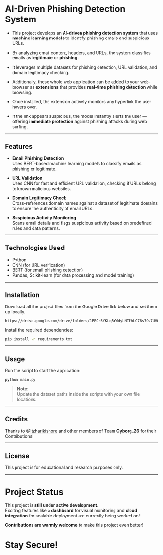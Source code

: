 # AI-Driven Phishing Detection System

- This project develops an **AI-driven phishing detection system** that uses **machine learning models** to identify phishing emails and suspicious URLs.  
- By analyzing email content, headers, and URLs, the system classifies emails as **legitimate** or **phishing**.  
- It leverages multiple datasets for phishing detection, URL validation, and domain legitimacy checking.

- Additionally, these whole web application can be added to your web-browser as **extensions** that provides **real-time phishing detection** while browsing.  
- Once installed, the extension actively monitors any hyperlink the user hovers over.  
- If the link appears suspicious, the model instantly alerts the user — offering **immediate protection** against phishing attacks during web surfing.

---

## Features

- **Email Phishing Detection**  
  Uses BERT-based machine learning models to classify emails as phishing or legitimate.

- **URL Validation**  
  Uses CNN for fast and efficient URL validation, checking if URLs belong to known malicious websites.

- **Domain Legitimacy Check**  
  Cross-references domain names against a dataset of legitimate domains to ensure the authenticity of email URLs.

- **Suspicious Activity Monitoring**  
  Scans email details and flags suspicious activity based on predefined rules and data patterns.

---

## Technologies Used

- Python
- CNN (for URL verification)
- BERT (for email phishing detection)
- Pandas, Scikit-learn (for data processing and model training)

---

## Installation

Download all the project files from the Google Drive link below and set them up locally.
```bash
https://drive.google.com/drive/folders/1PRQr5YKLq5YWdyLNIEhLC76s7Cs7UVOx?usp=drive_link
```

Install the required dependencies:
```bash
pip install -r requirements.txt
```

---

##  Usage

Run the script to start the application:
```bash
python main.py
```

> **Note:**  
> Update the dataset paths inside the scripts with your own file locations.


---
## Credits
Thanks to [@Itzharikishore](https://github.com/Itzharikishore) and other members of Team **Cyborg_26** for their Contributions!
       
---
## License
This project is for educational and research purposes only.
       
---



#  Project Status

This project is **still under active development**.  
Exciting features like a **dashboard** for visual monitoring and **cloud integration** for scalable deployment are currently being worked on!  

**Contributions are warmly welcome** to make this project even better! 





# Stay Secure! 


